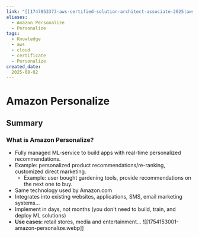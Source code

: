 ```yaml
---
link: "[[1747853373-aws-certified-solution-architect-associate-2025|aws Certified Solution Architect Associate 2025]]"
aliases: 
  - Amazon Personalize
  - Personalize
tags:
  - Knowledge
  - aws
  - cloud
  - certificate
  - Personalize
created_date:
  2025-08-02
---
```

# Amazon Personalize
## Summary
### What is Amazon Personalize?
- Fully managed ML-service to build apps with real-time personalized recommendations.
- Example: personalized product recommendations/re-ranking, customized direct marketing.
  - Example: user bought gardening tools, provide recommendations on the next one to buy.
- Same technology used by Amazon.com
- Integrates into existing websites, applications, SMS, email marketing systems...
- Implement in days, not months (you don't need to build, train, and deploy ML solutions)
- **Use cases:** retail stores, media and entertainment...
![[1754153001-amazon-personalize.webp]]




